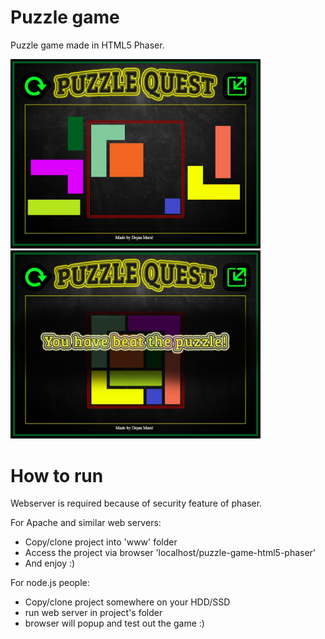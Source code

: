 # Puzzle game

Puzzle game made in HTML5 Phaser.

<img width="400" alt="puzzle game screenshot 1" src="https://github.com/dejsan/puzzle-game/blob/master/img/puzzle-game-screenshot1.jpg">
<img width="400" alt="puzzle game screenshot 2" src="https://github.com/dejsan/puzzle-game/blob/master/img/puzzle-game-screenshot2.jpg">

# How to run

Webserver is required because of security feature of phaser.

For Apache and similar web servers:
- Copy/clone project into 'www' folder
- Access the project via browser 'localhost/puzzle-game-html5-phaser'
- And enjoy :)

For node.js people:
- Copy/clone project somewhere on your HDD/SSD
- run web server in project's folder
- browser will popup and test out the game :)
